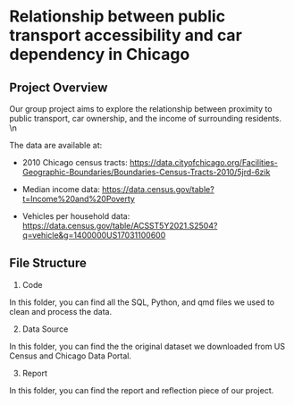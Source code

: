 # Relationship between public transport accessibility and car dependency in Chicago

## Project Overview

Our group project aims to explore the relationship between proximity to public transport, car ownership, and the income of surrounding residents. \n


The data are available at:
* 2010 Chicago census tracts: https://data.cityofchicago.org/Facilities-Geographic-Boundaries/Boundaries-Census-Tracts-2010/5jrd-6zik

* Median income data: https://data.census.gov/table?t=Income%20and%20Poverty

* Vehicles per household data: https://data.census.gov/table/ACSST5Y2021.S2504?q=vehicle&g=1400000US17031100600

## File Structure

1. Code

In this folder, you can find all the SQL, Python, and qmd files we used to clean and process the data.

2. Data Source

In this folder, you can find the the original dataset we downloaded from US Census and Chicago Data Portal.

3. Report

In this folder, you can find the report and reflection piece of our project.

